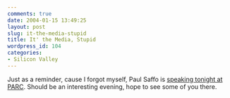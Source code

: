 ```yaml
---
comments: true
date: 2004-01-15 13:49:25
layout: post
slug: it-the-media-stupid
title: It' the Media, Stupid
wordpress_id: 104
categories:
- Silicon Valley
---
```


Just as a reminder, cause I forgot myself, Paul Saffo is [speaking tonight at PARC](http://www.sdforum.org/SDForum/Templates/CalendarEvent.aspx?CID=1269). Should be an interesting evening, hope to see some of you there.
